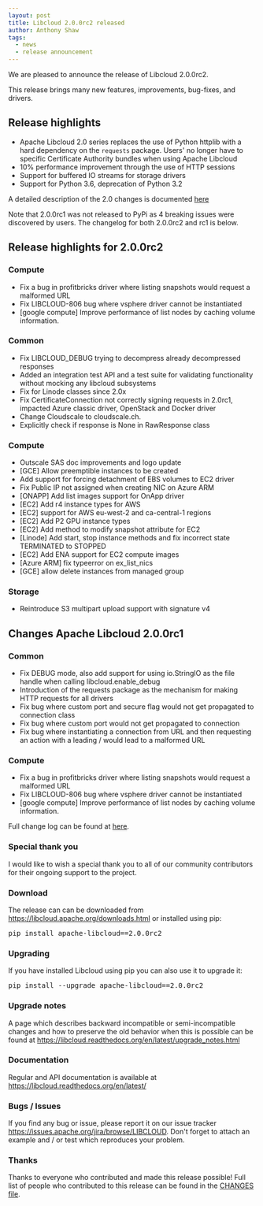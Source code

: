 ```yaml
---
layout: post
title: Libcloud 2.0.0rc2 released
author: Anthony Shaw
tags:
  - news
  - release announcement
---
```


We are pleased to announce the release of Libcloud 2.0.0rc2.

This release brings many new features, improvements, bug-fixes, and drivers.

## Release highlights

* Apache Libcloud 2.0 series replaces the use of Python httplib with a hard dependency on the `requests` package. Users' no longer
  have to specific Certificate Authority bundles when using Apache Libcloud
* 10% performance improvement through the use of HTTP sessions
* Support for buffered IO streams for storage drivers
* Support for Python 3.6, deprecation of Python 3.2

A detailed description of the 2.0 changes is documented [here](http://libcloud.readthedocs.io/en/latest/other/changes_in_2_0.html)

Note that 2.0.0rc1 was not released to PyPi as 4 breaking issues were discovered by users. The changelog for both 2.0.0rc2 and rc1 is below.

## Release highlights for 2.0.0rc2

### Compute

- Fix a bug in profitbricks driver where listing snapshots would request a malformed URL
- Fix LIBCLOUD-806 bug where vsphere driver cannot be instantiated
- [google compute] Improve performance of list nodes by caching volume information.

### Common

- Fix LIBCLOUD_DEBUG trying to decompress already decompressed responses
- Added an integration test API and a test suite for validating functionality
  without mocking any libcloud subsystems
- Fix for Linode classes since 2.0x
- Fix CertificateConnection not correctly signing requests in 2.0rc1, impacted
  Azure classic driver, OpenStack and Docker driver
- Change Cloudscale to cloudscale.ch.
- Explicitly check if response is None in RawResponse class
  
### Compute

- Outscale SAS doc improvements and logo update
- [GCE] Allow preemptible instances to be created
- Add support for forcing detachment of EBS volumes to EC2 driver
- Fix Public IP not assigned when creating NIC on Azure ARM
- [ONAPP] Add list images support for OnApp driver
- [EC2] Add r4 instance types for AWS
- [EC2] support for AWS eu-west-2 and ca-central-1 regions
- [EC2] Add P2 GPU instance types
- [EC2] Add method to modify snapshot attribute for EC2
- [Linode] Add start, stop instance methods and fix incorrect state TERMINATED to STOPPED
- [EC2] Add ENA support for EC2 compute images
- [Azure ARM] fix typeerror on ex_list_nics
- [GCE] allow delete instances from managed group

### Storage

- Reintroduce S3 multipart upload support with signature v4


## Changes Apache Libcloud 2.0.0rc1

### Common

- Fix DEBUG mode, also add support for using io.StringIO as the file handle when calling libcloud.enable_debug
- Introduction of the requests package as the mechanism for making HTTP requests for all drivers
- Fix bug where custom port and secure flag would not get propagated to connection class
- Fix bug where custom port would not get propagated to connection
- Fix bug where instantiating a connection from URL and then requesting an action with a leading / would lead to
  a malformed URL

### Compute

- Fix a bug in profitbricks driver where listing snapshots would request a malformed URL
- Fix LIBCLOUD-806 bug where vsphere driver cannot be instantiated
- [google compute] Improve performance of list nodes by caching volume information.

  
Full change log can be found at [here][1].

### Special thank you

I would like to wish a special thank you to all of our community contributors
for their ongoing support to the project.

### Download

The release can can be downloaded from
<https://libcloud.apache.org/downloads.html> or installed using pip:

<pre>
pip install apache-libcloud==2.0.0rc2
</pre>

### Upgrading

If you have installed Libcloud using pip you can also use it to upgrade it:

<pre>
pip install --upgrade apache-libcloud==2.0.0rc2
</pre>

### Upgrade notes

A page which describes backward incompatible or semi-incompatible
changes and how to preserve the old behavior when this is possible
can be found at <https://libcloud.readthedocs.org/en/latest/upgrade_notes.html>

### Documentation

Regular and API documentation is available at <https://libcloud.readthedocs.org/en/latest/>

### Bugs / Issues

If you find any bug or issue, please report it on our issue tracker
<https://issues.apache.org/jira/browse/LIBCLOUD>.
Don't forget to attach an example and / or test which reproduces your
problem.

### Thanks

Thanks to everyone who contributed and made this release possible! Full
list of people who contributed to this release can be found in the
[CHANGES file][1].

[1]: https://libcloud.readthedocs.org/en/latest/changelog.html
